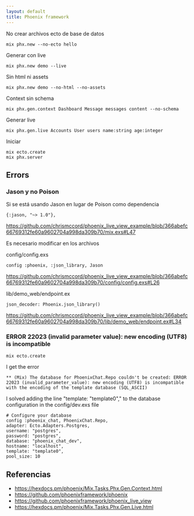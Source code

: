 ```yaml
---
layout: default
title: Phoenix framework
---
```


No crear archivos ecto de base de datos

    mix phx.new --no-ecto hello

Generar con live

    mix phx.new demo --live

Sin html ni assets

    mix phx.new demo --no-html --no-assets

Context sin schema

    mix phx.gen.context Dashboard Message messages content --no-schema

Generar live

    mix phx.gen.live Accounts User users name:string age:integer

Iniciar

    mix ecto.create
    mix phx.server

## Errors

### Jason y no Poison

Si se está usando Jason en lugar de Poison como dependencia

    {:jason, "~> 1.0"},

https://github.com/chrismccord/phoenix_live_view_example/blob/366abefc66769312fe60a9602704a998da309b70/mix.exs#L47

Es necesario modificar en los archivos

config/config.exs

    config :phoenix, :json_library, Jason

https://github.com/chrismccord/phoenix_live_view_example/blob/366abefc66769312fe60a9602704a998da309b70/config/config.exs#L26

lib/demo_web/endpoint.ex

    json_decoder: Phoenix.json_library()

https://github.com/chrismccord/phoenix_live_view_example/blob/366abefc66769312fe60a9602704a998da309b70/lib/demo_web/endpoint.ex#L34

### ERROR 22023 (invalid parameter value): new encoding (UTF8) is incompatible

	mix ecto.create

I get the error

	** (Mix) The database for PhoenixChat.Repo couldn't be created: ERROR 22023 (invalid_parameter_value): new encoding (UTF8) is incompatible
	with the encoding of the template database (SQL_ASCII)

I solved adding the line "template: "template0"," to the database configuration in the config/dev.exs file

	# Configure your database
	config :phoenix_chat, PhoenixChat.Repo,
	adapter: Ecto.Adapters.Postgres,
	username: "postgres",
	password: "postgres",
	database: "phoenix_chat_dev",
	hostname: "localhost",
	template: "template0",
	pool_size: 10

## Referencias

* https://hexdocs.pm/phoenix/Mix.Tasks.Phx.Gen.Context.html
* https://github.com/phoenixframework/phoenix
* https://github.com/phoenixframework/phoenix_live_view
* https://hexdocs.pm/phoenix/Mix.Tasks.Phx.Gen.Live.html
